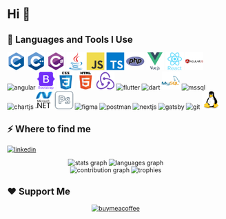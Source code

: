 <h1>Hi 👋</h1>
<p></p>
<h2>🚀 Languages and Tools I Use</h2>
<p>
    <span style="pointer-events: none;">
        <img src="https://raw.githubusercontent.com/devicons/devicon/master/icons/c/c-original.svg" alt="c" title="c" width="42" height="42" />
    </span>
    <span style="pointer-events: none;">
        <img src="https://raw.githubusercontent.com/devicons/devicon/master/icons/cplusplus/cplusplus-original.svg" alt="cplusplus" title="c++" width="42" height="42" />
    </span>
    <span style="pointer-events: none;">
        <img src="https://raw.githubusercontent.com/devicons/devicon/master/icons/csharp/csharp-original.svg" alt="csharp" title="c#" width="42" height="42" />
    </span>
    <span style="pointer-events: none;">
        <img src="https://raw.githubusercontent.com/devicons/devicon/master/icons/java/java-original.svg" alt="java" title="java" width="42" height="42" />
    </span>
    <span style="pointer-events: none;">
        <img src="https://raw.githubusercontent.com/devicons/devicon/master/icons/javascript/javascript-original.svg" alt="javascript" title="javascript" width="42" height="42" />
    </span>
    <span style="pointer-events: none;">
        <img src="https://raw.githubusercontent.com/devicons/devicon/master/icons/typescript/typescript-original.svg" alt="typescript" title="typescript" width="42" height="42" />
    </span>
    <span style="pointer-events: none;">
        <img src="https://raw.githubusercontent.com/devicons/devicon/master/icons/php/php-original.svg" alt="php" title="php" width="42" height="42" />
    </span>
    <span style="pointer-events: none;">
        <img src="https://raw.githubusercontent.com/devicons/devicon/master/icons/vuejs/vuejs-original-wordmark.svg" alt="vuejs" title="vuejs" width="42" height="42" />
    </span>
    <span style="pointer-events: none;">
        <img src="https://raw.githubusercontent.com/devicons/devicon/master/icons/react/react-original-wordmark.svg" alt="react" title="react" width="42" height="42" />
    </span>
    <span style="pointer-events: none;">
        <img src="https://raw.githubusercontent.com/devicons/devicon/master/icons/angularjs/angularjs-original-wordmark.svg" alt="angularjs" title="angularjs" width="42" height="42" />
    </span>
    <span style="pointer-events: none;">
        <img src="https://angular.io/assets/images/logos/angular/angular.svg" alt="angular" title="angular" width="42" height="42" />
    </span>
    <span style="pointer-events: none;">
        <img src="https://raw.githubusercontent.com/devicons/devicon/master/icons/bootstrap/bootstrap-plain-wordmark.svg" alt="bootstrap" title="bootstrap" width="42" height="42" />
    </span>
    <span style="pointer-events: none;">
        <img src="https://raw.githubusercontent.com/devicons/devicon/master/icons/css3/css3-original-wordmark.svg" alt="css3" title="css3" width="42" height="42" />
    </span>
    <span style="pointer-events: none;">
        <img src="https://raw.githubusercontent.com/devicons/devicon/master/icons/html5/html5-original-wordmark.svg" alt="html5" title="html5" width="42" height="42" />
    </span>
    <span style="pointer-events: none;">
        <img src="https://raw.githubusercontent.com/devicons/devicon/master/icons/redux/redux-original.svg" alt="redux" title="redux" width="42" height="42" />
    </span>
    <span style="pointer-events: none;">
        <img src="https://www.vectorlogo.zone/logos/flutterio/flutterio-icon.svg" alt="flutter" title="flutter" width="42" height="42" />
    </span>
    <span style="pointer-events: none;">
        <img src="https://www.vectorlogo.zone/logos/dartlang/dartlang-icon.svg" alt="dart" title="dart" width="42" height="42" />
    </span>
    <span style="pointer-events: none;">
        <img src="https://raw.githubusercontent.com/devicons/devicon/master/icons/mysql/mysql-original-wordmark.svg" alt="mysql" title="mysql" width="42" height="42" />
    </span>
    <span style="pointer-events: none;">
        <img src="https://www.svgrepo.com/show/303229/microsoft-sql-server-logo.svg" alt="mssql" title="mssql" width="42" height="42" />
    </span>
    <span style="pointer-events: none;">
        <img src="https://www.chartjs.org/media/logo-title.svg" alt="chartjs" title="chartjs" width="42" height="42" />
    </span>
    <span style="pointer-events: none;">
        <img src="https://raw.githubusercontent.com/devicons/devicon/master/icons/dot-net/dot-net-original-wordmark.svg" alt="dotnet" title="dotnet" width="42" height="42" />
    </span>
    <span style="pointer-events: none;">
        <img src="https://raw.githubusercontent.com/devicons/devicon/master/icons/photoshop/photoshop-line.svg" alt="photoshop" title="photoshop" width="42" height="42" />
    </span>
    <span style="pointer-events: none;">
        <img src="https://www.vectorlogo.zone/logos/figma/figma-icon.svg" alt="figma" title="figma" width="42" height="42" />
    </span>
    <span style="pointer-events: none;">
        <img src="https://www.vectorlogo.zone/logos/getpostman/getpostman-icon.svg" alt="postman" title="postman" width="42" height="42" />
    </span>
    <span style="pointer-events: none;">
        <img src="https://cdn.worldvectorlogo.com/logos/nextjs-2.svg" alt="nextjs" title="nextjs" width="42" height="42" />
    </span>
    <span style="pointer-events: none;">
        <img src="https://www.vectorlogo.zone/logos/gatsbyjs/gatsbyjs-icon.svg" alt="gatsby" title="gatsby" width="42" height="42" />
    </span>
    <span style="pointer-events: none;">
        <img src="https://www.vectorlogo.zone/logos/git-scm/git-scm-icon.svg" alt="git" title="git" width="42" height="42" />
    </span>
    <span style="pointer-events: none;">
        <img src="https://raw.githubusercontent.com/devicons/devicon/master/icons/linux/linux-original.svg" alt="linux" title="linux" width="42" height="42" />
    </span>
</p>

<h2>⚡️ Where to find me</h2>
<p>
  <a target="_blank" href="https://www.linkedin.com/in/bbus24/" style="display: inline-block;">
    <img src="https://img.shields.io/badge/linkedin-logo?style=for-the-badge&logo=linkedin&logoColor=white&color=#0a77b6" alt="linkedin" />
  </a>
</p>

<div align="center">
  <span style="pointer-events: none;">
    <img src="https://github-readme-stats.vercel.app/api?username=Bibash-24&show_icons=true&locale=en" height="150" alt="stats graph" title="GitHub Stats" />
  </span>
  <span style="pointer-events: none;">
    <img src="https://github-readme-stats.vercel.app/api/top-langs?username=Bibash-24&show_icons=true&locale=en&layout=compact" height="150" alt="languages graph" title="Top Languages" />
  </span>
</div>

<div align="center">
  <span style="pointer-events: none;">
    <img src="https://github-readme-streak-stats.herokuapp.com/?user=Bibash-24&" alt="contribution graph" title="Contribution Streak" />
  </span>
  <span style="pointer-events: none;">
    <img src="https://github-profile-trophy.vercel.app/?username=Bibash-24" alt="trophies" title="Trophies" />
  </span>
</div>

<h2>❤️ Support Me</h2>
<div align="center">
  <a href="https://www.buymeacoffee.com/https://buymeacoffee.com/jagalte">
    <img src="https://cdn.buymeacoffee.com/buttons/v2/default-yellow.png" width="160" alt="buymeacoffee" />
  </a>
</div>


